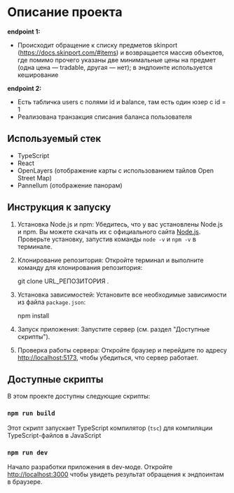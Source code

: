 # Описание проекта

**endpoint 1:**

- Происходит обращение к списку предметов skinport (https://docs.skinport.com/#items)
  и возвращается массив объектов, где помимо прочего указаны две минимальные цены на предмет (одна цена — tradable, другая — нет); в эндпоинте используется кеширование

**endpoint 2:**

- Есть табличка users с полями id и balance, там есть один юзер с id = 1
- Реализована транзакция списания баланса пользователя

## Используемый стек

- TypeScript
- React
- OpenLayers (отображение карты с использованием тайлов Open Street Map)
- Pannellum (отображение панорам)

## Инструкция к запуску

1. Установка Node.js и npm:
   Убедитесь, что у вас установлены Node.js и npm. Вы можете скачать их с официального сайта [Node.js](https://nodejs.org/). Проверьте установку, запустив команды `node -v` и `npm -v` в терминале.

2. Клонирование репозитория:
   Откройте терминал и выполните команду для клонирования репозитория:

   git clone URL_РЕПОЗИТОРИЯ .

3. Установка зависимостей:
   Установите все необходимые зависимости из файла `package.json`:

   npm install

4. Запуск приложения:
   Запустите сервер (см. раздел "Доступные скрипты").

5. Проверка работы сервера:
   Откройте браузер и перейдите по адресу [http://localhost:5173](http://localhost:5173), чтобы убедиться, что сервер работает.

## Доступные скрипты

В этом проекте доступны следующие скрипты:

### `npm run build`

Этот скрипт запускает TypeScript компилятор (`tsc`) для компиляции TypeScript-файлов в JavaScript

### `npm run dev`

Начало разработки приложения в dev-моде.
Откройте [http://localhost:3000](http://localhost:5173) чтобы увидеть результат обращения к эндпоинтам в браузере.

